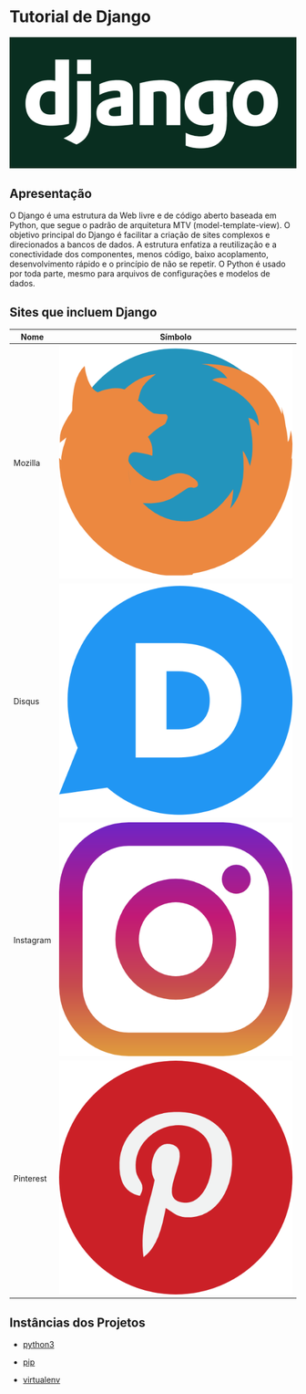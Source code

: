 # Tutorial de Django

![Django](img/django.png)

## Apresentação

O Django é uma estrutura da Web livre e de código aberto baseada em Python, que segue o padrão de arquitetura MTV (model-template-view).
O objetivo principal do Django é facilitar a criação de sites complexos e direcionados a bancos de dados. A estrutura enfatiza a reutilização e a conectividade dos componentes, menos código, baixo acoplamento, desenvolvimento rápido e o princípio de não se repetir. O Python é usado por toda parte, mesmo para arquivos de configurações e modelos de dados.

## Sites que incluem Django

Nome | Símbolo
---- | -------
Mozilla | ![Mozilla](img/firefox.png)
Disqus | ![Disqus](img/disqus.png)
Instagram | ![instagram](img/instagram.png)
Pinterest | ![pinterest](img/pinterest.png)

## Instâncias dos Projetos

* [python3](https://www.python.org/)

* [pip](https://pypi.org/project/pip/)

* [virtualenv](https://virtualenv.pypa.io/en/latest/)

